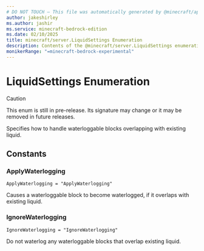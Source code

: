 ```yaml
---
# DO NOT TOUCH — This file was automatically generated by @minecraft/api-docs-generator, to report problems file an issue at https://github.com/Mojang/minecraft-scripting-libraries
author: jakeshirley
ms.author: jashir
ms.service: minecraft-bedrock-edition
ms.date: 02/10/2025
title: minecraft/server.LiquidSettings Enumeration
description: Contents of the @minecraft/server.LiquidSettings enumeration.
monikerRange: "=minecraft-bedrock-experimental"
---
```

# LiquidSettings Enumeration

> [!CAUTION]
> This enum is still in pre-release.  Its signature may change or it may be removed in future releases.

Specifies how to handle waterloggable blocks overlapping with existing liquid.

## Constants
### **ApplyWaterlogging**
`ApplyWaterlogging = "ApplyWaterlogging"`

Causes a waterloggable block to become waterlogged, if it overlaps with existing liquid.
### **IgnoreWaterlogging**
`IgnoreWaterlogging = "IgnoreWaterlogging"`

Do not waterlog any waterloggable blocks that overlap existing liquid.
